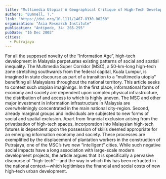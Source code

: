 ```yaml
---
title: "Multimedia Utopia? A Geographical Critique of High-Tech Development in Malaysia’s Multimedia Super Corridor"
authors: "Bunnell, T."
link: "https://doi.org/10.1111/1467-8330.00238"
organisation: "Asia Research Institute"
publication: "Antipode, 34: 265-295"
pubDate: "16 Dec 2002"
cities:
  - Putrajaya
---
```


For all the supposed novelty of the “Information Age”, high-tech development in Malaysia perpetuates existing patterns of social and spatial inequality. The Multimedia Super Corridor (MSC), a 50-km-long high-tech zone stretching southwards from the federal capital, Kuala Lumpur, is imagined in state discourse as part of a transition to a “multimedia utopia” benefiting all Malaysians throughout the national territory. This article seeks to contest such utopian imaginings. In the first place, informational forms of economy and society are dependent upon complex physical infrastructure, the distribution of and access to which is highly uneven. The MSC and other major investment in information infrastructure in Malaysia are overwhelmingly concentrated in the main national city-region. Second, already marginal groups and individuals are subjected to new forms of social and spatial exclusion. Apart from financial exclusion arising from the privatisation of high-tech spaces, incorporation into Malaysian high-tech futures is dependent upon the possession of skills deemed appropriate for an emerging information economy and society. These processes are exemplified by the displacement of plantation workers in the construction of Putrajaya, one of the MSC’s two new “intelligent” cities. While such negative social impacts have a long association with large-scale modern development projects, the article argues that it is specifically a pervasive discourse of “high-tech”—and the way in which this has been refracted in the national context—which legitimises the financial and social costs of new high-tech urban development.
